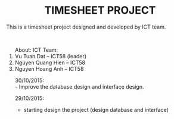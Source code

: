 <h1 style="display:block;text-align:center;">TIMESHEET PROJECT</h1>



<p>This is a timesheet project designed and developed by ICT team.</p><br>
<p><ol>About: ICT Team:
<li> Vu Tuan Dat – ICT58 (leader)</li>
<li> Nguyen Quang Hien – ICT58 </li>
<li> Nguyen Hoang Anh – ICT58 </li></p>



<p>30/10/2015: <br>
- Improve the database design and interface design. <br>

29/10/2015: <br>
- starting design the project (design database and interface) <br></p>

